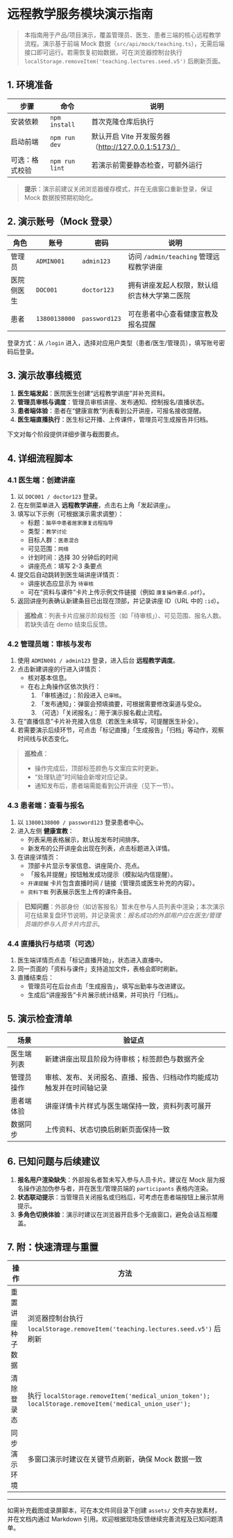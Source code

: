 # 远程教学服务模块演示指南

> 本指南用于产品/项目演示，覆盖管理员、医生、患者三端的核心远程教学流程。演示基于前端 Mock 数据（`src/api/mock/teaching.ts`），无需后端接口即可运行。若需恢复初始数据，可在浏览器控制台执行 `localStorage.removeItem('teaching.lectures.seed.v5')` 后刷新页面。

## 1. 环境准备

| 步骤 | 命令 | 说明 |
| --- | --- | --- |
| 安装依赖 | `npm install` | 首次克隆仓库后执行 |
| 启动前端 | `npm run dev` | 默认开启 Vite 开发服务器（http://127.0.0.1:5173/） |
| 可选：格式校验 | `npm run lint` | 若演示前需要静态检查，可额外运行 |

> **提示**：演示前建议关闭浏览器缓存模式，并在无痕窗口重新登录，保证 Mock 数据按预期初始化。

## 2. 演示账号（Mock 登录）

| 角色 | 账号 | 密码 | 说明 |
| --- | --- | --- | --- |
| 管理员 | `ADMIN001` | `admin123` | 访问 `/admin/teaching` 管理远程教学讲座 |
| 医院侧医生 | `DOC001` | `doctor123` | 拥有讲座发起人权限，默认组织吉林大学第二医院 |
| 患者 | `13800138000` | `password123` | 可在患者中心查看健康宣教及报名提醒 |

登录方式：从 `/login` 进入，选择对应用户类型（患者/医生/管理员），填写账号密码后登录。

## 3. 演示故事线概览

1. **医生端发起**：医院医生创建“远程教学讲座”并补充资料。
2. **管理员审核与调度**：管理员审核讲座、发布通知、控制报名/直播状态。
3. **患者端体验**：患者在“健康宣教”列表看到公开讲座，可报名接收提醒。
4. **医生端直播执行**：医生标记开播、上传课件，管理员可生成报告并归档。

下文对每个阶段提供详细步骤与截图要点。

## 4. 详细流程脚本

### 4.1 医生端：创建讲座

1. 以 `DOC001 / doctor123` 登录。
2. 在左侧菜单进入 **远程教学讲座**，点击右上角「发起讲座」。
3. 填写以下示例（可根据演示需求调整）：
   - 标题：`脑卒中患者居家康复远程指导`
   - 类型：`教学讨论`
   - 目标人群：`医患混合`
   - 可见范围：`网络`
   - 计划时间：选择 30 分钟后的时间
   - 讲座亮点：填写 2-3 条要点
4. 提交后自动跳转到医生端讲座详情页：
   - 讲座状态应显示为 `待审核`
   - 可在“资料与课件”卡片上传示例文件链接（例如 `康复操作要点.pdf`）。
5. 返回讲座列表确认新建条目已出现在顶部，并记录讲座 ID（URL 中的 `:id`）。

> **巡检点**：列表卡片应展示阶段标签（如「待审核」）、可见范围、报名人数。若缺失请在 demo 结束后反馈。

### 4.2 管理员端：审核与发布

1. 使用 `ADMIN001 / admin123` 登录，进入后台 **远程教学调度**。
2. 点击新建讲座的行进入详情页：
   - 核对基本信息。
   - 在右上角操作区依次执行：
     1. 「审核通过」：阶段进入 `已审核`。
     2. 「发布通知」：弹窗会预填摘要，可根据需要修改渠道与受众。
     3. （可选）「关闭报名」：用于演示报名截止流程。
3. 在“直播信息”卡片补充接入信息（若医生未填写，可提醒医生补全）。
4. 若需要演示后续环节，可点击「标记直播」「生成报告」「归档」等动作，观察时间线与状态变化。

> **巡检点**：
> - 操作完成后，顶部标签颜色与文案应实时更新。
> - “处理轨迹”时间轴会新增对应记录。
> - 通知发布后，患者端需能看到公开讲座（见下一节）。

### 4.3 患者端：查看与报名

1. 以 `13800138000 / password123` 登录患者中心。
2. 进入左侧 **健康宣教**：
   - 列表采用表格展示，默认按发布时间排序。
   - 新发布的公开讲座会出现在列表，点击标题进入详情。
3. 在讲座详情页：
   - 顶部卡片显示专家信息、讲座简介、亮点。
   - 「报名并提醒」按钮触发成功提示（模拟站内信提醒）。
   - `开课提醒` 卡片包含直播时间 / 链接（管理员或医生补充的内容）。
   - `资料下载` 列表展示医生上传的课件条目。

> **已知问题**：外部身份（如访客报名）暂未在参与人员列表中渲染；本次演示可在结果复盘环节说明，并记录需求：*报名成功的外部用户应在医生/管理员端的参与人员卡片内显示*。

### 4.4 直播执行与结项（可选）

1. 医生端详情页点击「标记直播开始」，状态进入直播中。
2. 同一页面的「资料与课件」支持追加文件，表格会即时刷新。
3. 直播结束后：
   - 管理员可在后台点击「生成报告」，填写出勤率与改进建议。
   - 生成后“讲座报告”卡片展示统计结果，并可执行「归档」。

## 5. 演示检查清单

| 场景 | 验证点 |
| --- | --- |
| 医生端列表 | 新建讲座出现且阶段为待审核；标签颜色与数据齐全 |
| 管理员操作 | 审核、发布、关闭报名、直播、报告、归档动作均能成功触发并在时间轴记录 |
| 患者端体验 | 讲座详情卡片样式与医生端保持一致，资料列表可展开 |
| 数据同步 | 上传资料、状态切换后刷新页面保持一致 |

## 6. 已知问题与后续建议

1. **报名用户渲染缺失**：外部报名者暂未写入参与人员卡片。建议在 Mock 层为报名操作追加伪参与者，并在医生/管理员端的 `participants` 表格内渲染。
2. **状态联动提示**：当管理员关闭报名或归档后，可考虑在患者端按钮上展示禁用提示。
3. **多角色切换体验**：演示时建议在浏览器开启多个无痕窗口，避免会话互相覆盖。

## 7. 附：快速清理与重置

| 操作 | 方法 |
| --- | --- |
| 重置讲座种子数据 | 浏览器控制台执行 `localStorage.removeItem('teaching.lectures.seed.v5')` 后刷新 |
| 清除登录态 | 执行 `localStorage.removeItem('medical_union_token'); localStorage.removeItem('medical_union_user');` |
| 同步演示环境 | 多窗口演示时建议在关键节点刷新，确保 Mock 数据一致 |

---

如需补充截图或录屏脚本，可在本文件同目录下创建 `assets/` 文件夹存放素材，并在文档内通过 Markdown 引用。欢迎根据现场反馈继续完善流程及已知问题清单。
